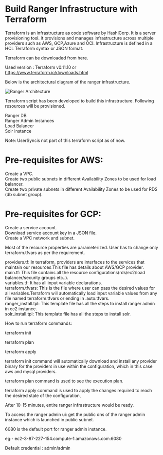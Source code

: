 # Build Ranger Infrastructure with Terraform
Terraform is an infrastructure as code software by HashiCorp. It is a server provisioning tool. It provisions and manages infrastructure across multiple providers such as AWS, GCP,Azure and OCI. Infrastructure is defined in a HCL Terraform syntax or JSON format.

Terraform can be downloaded from here.

Used version : Terraform v0.11.10 or https://www.terraform.io/downloads.html

Below is the architectural diagram of the ranger infrastructure.

![Ranger Architecture](https://github.com/qubole/qubole-terraform/blob/master/ranger/images/ranger_architecture.png)

Terraform script has been developed to build this infrastructure. Following resources will be provisioned.

Ranger DB\
Ranger Admin Instances\
Load Balancer\
Solr Instance

Note: UserSyncis not part of this terraform script as of now.

# Pre-requisites for AWS: #
Create a VPC.\
Create two public subnets in different Availability Zones to be used for load balancer.\
Create two private subnets in different Availability Zones to be used for RDS (db subnet group).

# Pre-requisites for GCP: #
Create a service account.\
Download service account key in a JSON file.\
Create a VPC network and subnet.

Most of the resource properties are parameterized. User has to change only terraform.tfvars as per the requirement.

providers.tf: In terraform, providers are interfaces to the services that maintain our resources.This file has details about AWS/GCP provider.\
main.tf: This file contains all the resource configurations(rds/ec2/load balancer/security groups etc..).\
variables.tf: It has all input variable declarations.\
terraform.tfvars: This is the file where user can pass the desired values for all variables.Terraform will automatically load input variable values from any file named terraform.tfvars or ending in .auto.tfvars.\
ranger_install.tpl: This template file has all the steps to install ranger admin in ec2 instance.\
solr_install.tpl: This template file has all the steps to install solr.

How to run terraform commands:

terraform init

terraform plan

terraform apply

terraform init command will automatically download and install any provider binary for the providers in use within the configuration, which in this case aws and mysql providers.

terraform plan command is used to see the execution plan.

terraform apply command is used to apply the changes required to reach the desired state of the configuration,

After 10-15 minutes, entire ranger infrastructure would be ready.

To access the ranger admin ui: get the public dns of the ranger admin instance which is launched in public subnet.

6080 is the default port for ranger admin instance.

eg:- ec2-3-87-227-154.compute-1.amazonaws.com:6080

Default credential : admin/admin
